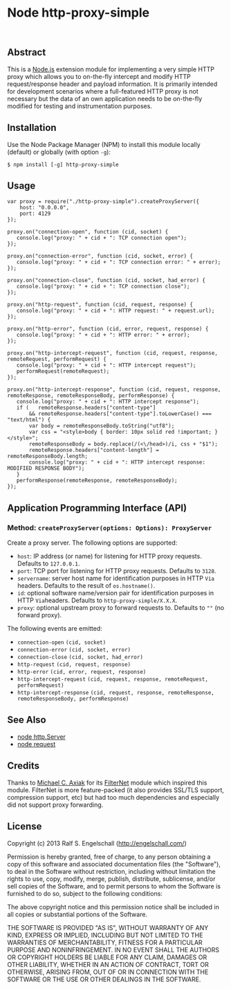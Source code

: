 
Node http-proxy-simple
======================

<p/>
<img src="https://nodei.co/npm/node-http-proxy-simple.png?downloads=true&stars=true" alt=""/>

<p/>
<img src="https://david-dm.org/rse/node-http-proxy-simple.png" alt=""/>

Abstract
--------

This is a [Node.js](http://nodejs.org/) extension module for
implementing a very simple HTTP proxy which allows you to on-the-fly
intercept and modify HTTP request/response header and payload
information. It is primarily intended for development scenarios where
a full-featured HTTP proxy is not necessary but the data of an
own application needs to be on-the-fly modified for testing
and instrumentation purposes.

Installation
------------

Use the Node Package Manager (NPM) to install this module
locally (default) or globally (with option `-g`):

    $ npm install [-g] http-proxy-simple

Usage
-----

    var proxy = require("./http-proxy-simple").createProxyServer({
        host: "0.0.0.0",
        port: 4129
    });

    proxy.on("connection-open", function (cid, socket) {
       console.log("proxy: " + cid + ": TCP connection open");
    });

    proxy.on("connection-error", function (cid, socket, error) {
       console.log("proxy: " + cid + ": TCP connection error: " + error);
    });

    proxy.on("connection-close", function (cid, socket, had_error) {
       console.log("proxy: " + cid + ": TCP connection close");
    });

    proxy.on("http-request", function (cid, request, response) {
       console.log("proxy: " + cid + ": HTTP request: " + request.url);
    });

    proxy.on("http-error", function (cid, error, request, response) {
       console.log("proxy: " + cid + ": HTTP error: " + error);
    });

    proxy.on("http-intercept-request", function (cid, request, response, remoteRequest, performRequest) {
       console.log("proxy: " + cid + ": HTTP intercept request");
       performRequest(remoteRequest);
    });

    proxy.on("http-intercept-response", function (cid, request, response, remoteResponse, remoteResponseBody, performResponse) {
       console.log("proxy: " + cid + ": HTTP intercept response");
       if (   remoteResponse.headers["content-type"]
           && remoteResponse.headers["content-type"].toLowerCase() === "text/html") {
           var body = remoteResponseBody.toString("utf8");
           var css = "<style>body { border: 10px solid red !important; }</style>";
           remoteResponseBody = body.replace(/(<\/head>)/i, css + "$1");
           remoteResponse.headers["content-length"] = remoteResponseBody.length;
           console.log("proxy: " + cid + ": HTTP intercept response: MODIFIED RESPONSE BODY");
       }
       performResponse(remoteResponse, remoteResponseBody);
    });

Application Programming Interface (API)
---------------------------------------

### Method: `createProxyServer(options: Options): ProxyServer`

Create a proxy server. The following options are supported:

- `host`: IP address (or name) for listening for HTTP proxy requests. Defaults to `127.0.0.1`.
- `port`: TCP port for listening for HTTP proxy requests. Defaults to `3128`.
- `servername`: server host name for identification purposes in HTTP `Via` headers. Defaults to the result of `os.hostname()`.
- `id`: optional software name/version pair for identification purposes in HTTP `Via`headers. Defaults to `http-proxy-simple/X.X.X`.
- `proxy`: optional upstream proxy to forward requests to. Defaults to `""` (no forward proxy).

The following events are emitted:

- `connection-open` `(cid, socket)`
- `connection-error` `(cid, socket, error)`
- `connection-close` `(cid, socket, had_error)`
- `http-request` `(cid, request, response)`
- `http-error` `(cid, error, request, response)`
- `http-intercept-request` `(cid, request, response, remoteRequest, performRequest)`
- `http-intercept-response` `(cid, request, response, remoteResponse, remoteResponseBody, performResponse)`

See Also
--------

- [node http.Server](http://nodejs.org/api/http.html#http_class_http_server)
- [node request](https://github.com/mikeal/request)

Credits
-------

Thanks to [Michael C. Axiak](mailto:mike@axiak.net) for its
[FilterNet](https://github.com/axiak/filternet) module which inspired
this module. FilterNet is more feature-packed (it also provides SSL/TLS
support, compression support, etc) but had too much dependencies
and especially did not support proxy forwarding.

License
-------

Copyright (c) 2013 Ralf S. Engelschall (http://engelschall.com/)

Permission is hereby granted, free of charge, to any person obtaining
a copy of this software and associated documentation files (the
"Software"), to deal in the Software without restriction, including
without limitation the rights to use, copy, modify, merge, publish,
distribute, sublicense, and/or sell copies of the Software, and to
permit persons to whom the Software is furnished to do so, subject to
the following conditions:

The above copyright notice and this permission notice shall be included
in all copies or substantial portions of the Software.

THE SOFTWARE IS PROVIDED "AS IS", WITHOUT WARRANTY OF ANY KIND,
EXPRESS OR IMPLIED, INCLUDING BUT NOT LIMITED TO THE WARRANTIES OF
MERCHANTABILITY, FITNESS FOR A PARTICULAR PURPOSE AND NONINFRINGEMENT.
IN NO EVENT SHALL THE AUTHORS OR COPYRIGHT HOLDERS BE LIABLE FOR ANY
CLAIM, DAMAGES OR OTHER LIABILITY, WHETHER IN AN ACTION OF CONTRACT,
TORT OR OTHERWISE, ARISING FROM, OUT OF OR IN CONNECTION WITH THE
SOFTWARE OR THE USE OR OTHER DEALINGS IN THE SOFTWARE.

